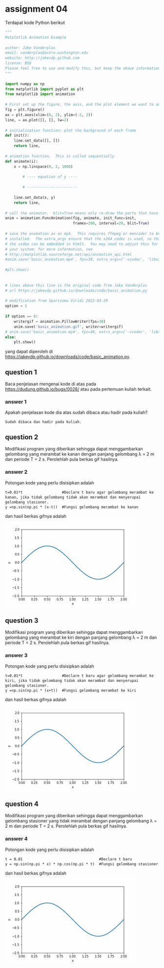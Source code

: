 # assignment 04
Terdapat kode Python berikut

```python
"""
Matplotlib Animation Example

author: Jake Vanderplas
email: vanderplas@astro.washington.edu
website: http://jakevdp.github.com
license: BSD
Please feel free to use and modify this, but keep the above information. Thanks!
"""

import numpy as np
from matplotlib import pyplot as plt
from matplotlib import animation

# First set up the figure, the axis, and the plot element we want to animate
fig = plt.figure()
ax = plt.axes(xlim=(0, 2), ylim=(-2, 2))
line, = ax.plot([], [], lw=2)

# initialization function: plot the background of each frame
def init():
    line.set_data([], [])
    return line,

# animation function.  This is called sequentially
def animate(i):
    x = np.linspace(0, 2, 1000)
		
		# ---- equation of y ----
		
		# -----------------------
		
    line.set_data(x, y)
    return line,

# call the animator.  blit=True means only re-draw the parts that have changed.
anim = animation.FuncAnimation(fig, animate, init_func=init,
                               frames=200, interval=20, blit=True)

# save the animation as an mp4.  This requires ffmpeg or mencoder to be
# installed.  The extra_args ensure that the x264 codec is used, so that
# the video can be embedded in html5.  You may need to adjust this for
# your system: for more information, see
# http://matplotlib.sourceforge.net/api/animation_api.html
#anim.save('basic_animation.mp4', fps=30, extra_args=['-vcodec', 'libx264'])

#plt.show()


# lines above this line is the original code from Jake Vanderplas
# url https://jakevdp.github.io/downloads/code/basic_animation.py

# modification from Sparisoma Viridi 2022-03-29
option = 1

if option == 0:
	writergif = animation.PillowWriter(fps=30)
	anim.save('basic_animation.gif', writer=writergif)
# anim.save('basic_animation.mp4', fps=30, extra_args=['-vcodec', 'libx264'])
else:
	plt.show()


```
yang dapat diperoleh di <https://jakevdp.github.io/downloads/code/basic_animation.py>.

## question 1
Baca penjelasan mengenai kode di atas pada <https://dudung.github.io/bugx/0026/> atau pada pertemuan kuliah terkait.

### answer 1
Apakah penjelasan kode dia atas sudah dibaca atau hadir pada kuliah?
```
Sudah dibaca dan hadir pada kuliah. 
```

## question 2
Modifikasi program yang diberikan sehingga dapat menggambarkan gelombang yang merambat ke kanan dengan panjang gelombang &lambda; = 2 m dan periode T = 2 s. Perolehlah pula berkas gif hasilnya.

### answer 2
Potongan kode yang perlu disisipkan adalah
```
t=0.01*t                  #Declare t baru agar gelombang merambat ke kanan, jika tidak gelombang tidak akan merambat dan menyerupai gelombang stasioner.
y =np.sin(np.pi * (x-t))  #Fungsi gelombang merambat ke kanan
```
dan hasil berkas gifnya adalah \
![gif file from simulation wave to right](https://github.com/JonathanAdriel/fi3201-01-2021-2/blob/main/assignments/04/10219020/Gelombang%20Merambat%20ke%20Kanan.gif)


## question 3
Modifikasi program yang diberikan sehingga dapat menggambarkan gelombang yang merambat ke kiri dengan panjang gelombang &lambda; = 2 m dan periode T = 2 s. Perolehlah pula berkas gif hasilnya.

### answer 3
Potongan kode yang perlu disisipkan adalah
```
t=0.01*t                  #Declare t baru agar gelombang merambat ke kiri, jika tidak gelombang tidak akan merambat dan menyerupai gelombang stasioner.
y =np.sin(np.pi * (x+t))  #Fungsi gelombang merambat ke kiri 
```
dan hasil berkas gifnya adalah \
![gif file from simulation wave to left](https://github.com/JonathanAdriel/fi3201-01-2021-2/blob/main/assignments/04/10219020/Gelombang%20Merambat%20ke%20Kiri.gif)


## question 4
Modifikasi program yang diberikan sehingga dapat menggambarkan gelombang stasioner yang tidak merambat dengan panjang gelombang &lambda; = 2 m dan periode T = 2 s. Perolehlah pula berkas gif hasilnya.

### answer 4
Potongan kode yang perlu disisipkan adalah
```
t = 0.01                                   #Declare t baru
y = np.sin(np.pi * x) * np.cos(np.pi * t)  #Fungsi gelombang stasioner
```
dan hasil berkas gifnya adalah \
![gif file from simulation wave stationary](https://github.com/JonathanAdriel/fi3201-01-2021-2/blob/main/assignments/04/10219020/Gelombang%20Stasioner.gif)
